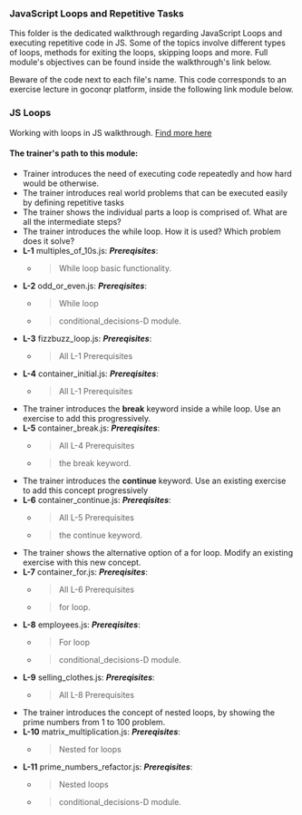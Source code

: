 ### JavaScript Loops and Repetitive Tasks

This folder is the dedicated walkthrough regarding JavaScript Loops and executing
repetitive code in JS. Some of the topics involve different types of loops, methods for
exiting the loops, skipping loops and more. Full module's objectives can be found inside the walkthrough's link below.

Beware of the code next to each file's name. This code corresponds to an exercise lecture in goconqr
platform, inside the following link module below.

### JS Loops

Working with loops in JS walkthrough. [Find more here](https://www.goconqr.com/en-US/c/60238/course_modules/106652)

#### The trainer's path to this module:

* Trainer introduces the need of executing code repeatedly and how hard would be otherwise.
* The trainer introduces real world problems that can be executed easily by defining repetitive tasks
* The trainer shows the individual parts a loop is comprised of. What are all the intermediate steps?
* The trainer introduces the while loop. How it is used? Which problem does it solve?
* **L-1** multiples_of_10s.js: **_Prereqisites_**:
  * >While loop basic functionality.
* **L-2** odd_or_even.js: **_Prereqisites_**:
  * >While loop
  * >conditional_decisions-D module.
* **L-3** fizzbuzz_loop.js: **_Prereqisites_**:
  * >All L-1 Prerequisites
* **L-4** container_initial.js: **_Prereqisites_**:
  * >All L-1 Prerequisites
* The trainer introduces the **break** keyword inside a while loop. Use an exercise to add this progressively.
* **L-5** container_break.js: **_Prereqisites_**:
  * >All L-4 Prerequisites
  * >the break keyword.
* The trainer introduces the **continue** keyword. Use an existing exercise to add this concept progressively
* **L-6** container_continue.js: **_Prereqisites_**:
  * >All L-5 Prerequisites
  * >the continue keyword.
* The trainer shows the alternative option of a for loop. Modify an existing exercise with this new concept.
* **L-7** container_for.js: **_Prereqisites_**:
  * >All L-6 Prerequisites
  * >for loop.
* **L-8** employees.js: **_Prereqisites_**:
  * >For loop
  * >conditional_decisions-D module.
* **L-9** selling_clothes.js: **_Prereqisites_**:
  * >All L-8 Prerequisites
* The trainer introduces the concept of nested loops, by showing the prime numbers from 1 to 100 problem.
* **L-10** matrix_multiplication.js: **_Prereqisites_**:
  * > Nested for loops
* **L-11** prime_numbers_refactor.js: **_Prereqisites_**:
  * >Nested loops
  * >conditional_decisions-D module.

